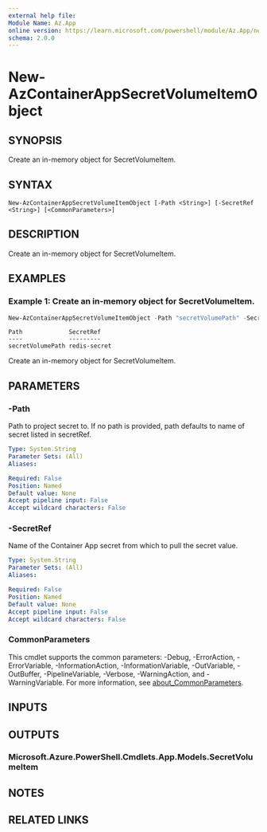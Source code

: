 ```yaml
---
external help file:
Module Name: Az.App
online version: https://learn.microsoft.com/powershell/module/Az.App/new-azcontainerappsecretvolumeitemobject
schema: 2.0.0
---
```


# New-AzContainerAppSecretVolumeItemObject

## SYNOPSIS
Create an in-memory object for SecretVolumeItem.

## SYNTAX

```
New-AzContainerAppSecretVolumeItemObject [-Path <String>] [-SecretRef <String>] [<CommonParameters>]
```

## DESCRIPTION
Create an in-memory object for SecretVolumeItem.

## EXAMPLES

### Example 1: Create an in-memory object for SecretVolumeItem.
```powershell
New-AzContainerAppSecretVolumeItemObject -Path "secretVolumePath" -SecretRef "redis-secret"
```

```output
Path             SecretRef
----             ---------
secretVolumePath redis-secret
```

Create an in-memory object for SecretVolumeItem.

## PARAMETERS

### -Path
Path to project secret to.
If no path is provided, path defaults to name of secret listed in secretRef.

```yaml
Type: System.String
Parameter Sets: (All)
Aliases:

Required: False
Position: Named
Default value: None
Accept pipeline input: False
Accept wildcard characters: False
```

### -SecretRef
Name of the Container App secret from which to pull the secret value.

```yaml
Type: System.String
Parameter Sets: (All)
Aliases:

Required: False
Position: Named
Default value: None
Accept pipeline input: False
Accept wildcard characters: False
```

### CommonParameters
This cmdlet supports the common parameters: -Debug, -ErrorAction, -ErrorVariable, -InformationAction, -InformationVariable, -OutVariable, -OutBuffer, -PipelineVariable, -Verbose, -WarningAction, and -WarningVariable. For more information, see [about_CommonParameters](http://go.microsoft.com/fwlink/?LinkID=113216).

## INPUTS

## OUTPUTS

### Microsoft.Azure.PowerShell.Cmdlets.App.Models.SecretVolumeItem

## NOTES

## RELATED LINKS


